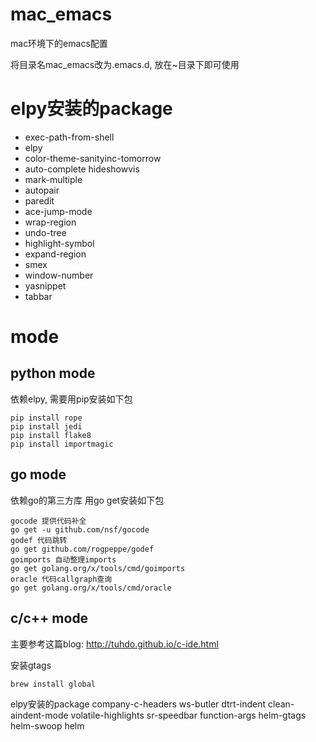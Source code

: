 # mac_emacs
mac环境下的emacs配置

将目录名mac_emacs改为.emacs.d, 放在~目录下即可使用

# elpy安装的package
- exec-path-from-shell
- elpy
- color-theme-sanityinc-tomorrow
- auto-complete hideshowvis
- mark-multiple
- autopair
- paredit
- ace-jump-mode
- wrap-region
- undo-tree
- highlight-symbol
- expand-region
- smex
- window-number
- yasnippet
- tabbar

# mode
## python mode
依赖elpy, 需要用pip安装如下包

    pip install rope
    pip install jedi
    pip install flake8
    pip install importmagic

## go mode
依赖go的第三方库 用go get安装如下包

    gocode 提供代码补全
    go get -u github.com/nsf/gocode
    godef 代码跳转
    go get github.com/rogpeppe/godef
    goimports 自动整理imports
    go get golang.org/x/tools/cmd/goimports
    oracle 代码callgraph查询
    go get golang.org/x/tools/cmd/oracle

## c/c++ mode
主要参考这篇blog: http://tuhdo.github.io/c-ide.html

安装gtags

    brew install global

elpy安装的package
    company-c-headers
    ws-butler
    dtrt-indent
    clean-aindent-mode
    volatile-highlights
    sr-speedbar
    function-args
    helm-gtags
    helm-swoop
    helm